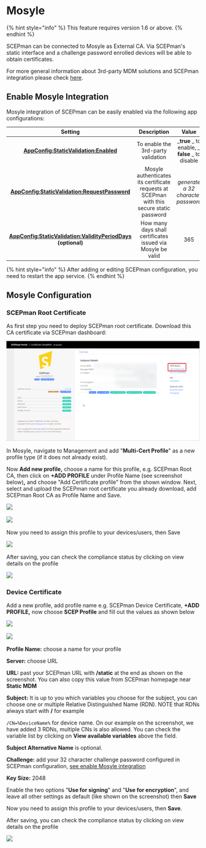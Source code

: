 # Mosyle

{% hint style="info" %}
This feature requires version 1.6 or above.
{% endhint %}

SCEPman can be connected to Mosyle as External CA. Via SCEPman's static interface and a challenge password enrolled devices will be able to obtain certificates.

For more general information about 3rd-party MDM solutions and SCEPman integration please check [here](./).

## Enable Mosyle Integration

Mosyle integration of SCEPman can be easily enabled via the following app configurations:

|                                                                                                                 Setting                                                                                                                 |                                        Description                                        |                        Value                        |
| :-------------------------------------------------------------------------------------------------------------------------------------------------------------------------------------------------------------------------------------: | :---------------------------------------------------------------------------------------: | :-------------------------------------------------: |
|                                           [**AppConfig:StaticValidation:Enabled**](../../advanced-configuration/application-settings/static-validation.md#appconfig-staticvalidation-enabled)                                           |                             To enable the 3rd-party validation                            | \_**true** \_ to enable, \_ **false** \_ to disable |
|                                   [**AppConfig:StaticValidation:RequestPassword**](../../advanced-configuration/application-settings/static-validation.md#appconfig-staticvalidation-requestpassword)                                   | Mosyle authenticates its certificate requests at SCEPman with this secure static password |          _generate a 32 character password_         |
| <p><a href="../../advanced-configuration/application-settings/static-validation.md#appconfig-staticvalidation-validityperioddays"><strong>AppConfig:StaticValidation:ValidityPeriodDays</strong></a><br><strong>(optional)</strong></p> |                How many days shall certificates issued via Mosyle be valid                |                         365                         |

{% hint style="info" %}
After adding or editing SCEPman configuration, you need to restart the app service.
{% endhint %}

## Mosyle Configuration

### SCEPman Root Certificate

As first step you need to deploy SCEPman root certificate. Download this CA certificate via SCEPman dashboard:

![](<../../.gitbook/assets/image-1 (6).png>)

In Mosyle, navigate to Management and add "**Multi-Cert Profile**" as a new profile type (if it does not already exist).

Now **Add new profile,** choose a name for this profile, e.g. SCEPman Root CA, then click on **+ADD PROFILE** under Profile Name (see screenshot below)**,** and choose "Add Certificate profile" from the shown window. Next, select and upload the SCEPman root certificate you already download, add SCEPman Root CA as Profile Name and Save.

![](<../../.gitbook/assets/2022-07-25 09\_56\_09-Glueckkanja GAB and 1 more page - Work - Microsoft​ Edge.png>)

![](<../../.gitbook/assets/2022-07-25 10\_04\_49-Window.png>)

Now you need to assign this profile to your devices/users, then Save

![](<../../.gitbook/assets/2022-07-25 10\_07\_23-Window.png>)

After saving, you can check the compliance status by clicking on view details on the profile

![](<../../.gitbook/assets/2022-07-25 10\_10\_27-Window.png>)

### Device Certificate

Add a new profile, add profile name e.g. SCEPman Device Certificate, **+ADD PROFILE,** now choose **SCEP Profile** and fill out the values as shown below

![](<../../.gitbook/assets/2022-07-25 11\_41\_51.png>)

![](<../../.gitbook/assets/2022-07-25 11\_29\_43.png>)

**Profile Name:** choose a name for your profile

**Server:** choose URL

**URL:** past your SCEPman URL with **/static** at the end as shown on the screenshot. You can also copy this value from SCEPman homepage near **Static MDM**

**Subject:** It is up to you which variables you choose for the subject, you can choose one or multiple Relative Distinguished Name (RDN). NOTE that RDNs always start with **/** for example

`/CN=%DeviceName%` for device name. On our example on the screenshot, we have added 3 RDNs, multiple CNs is also allowed. You can check the variable list by clicking on **View available variables** above the field.

**Subject Alternative Name** is optional.

**Challenge:** add your 32 character challenge password configured in SCEPman configuration, [see enable Mosyle integration](mosyle.md#enable-mosyle-integration)

**Key Size:** 2048

Enable the two options "**Use for signing**" and "**Use for encryption**", and leave all other settings as default (like shown on the screenshot) then **Save**

Now you need to assign this profile to your devices/users, then **Save**.

After saving, you can check the compliance status by clicking on view details on the profile

![](<../../.gitbook/assets/2022-07-25 11\_55\_57-Window.png>)
